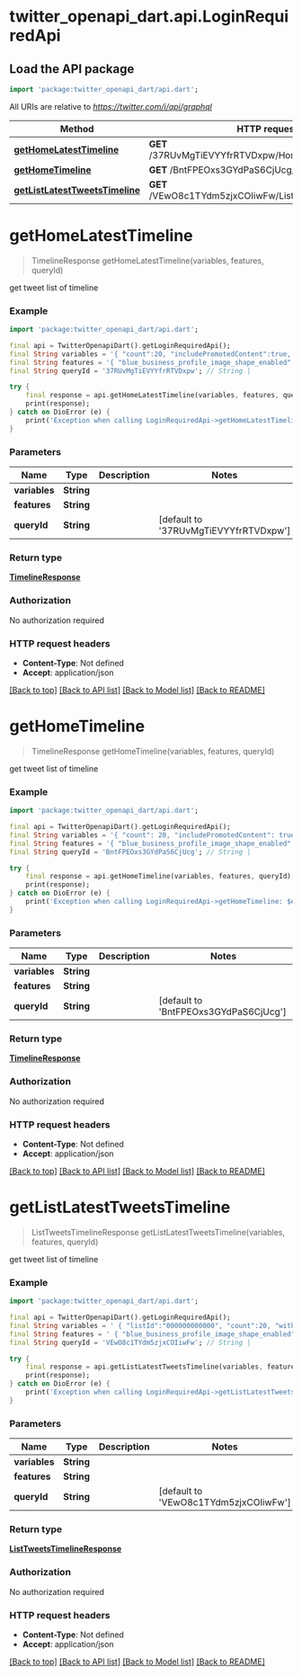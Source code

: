 # twitter_openapi_dart.api.LoginRequiredApi

## Load the API package
```dart
import 'package:twitter_openapi_dart/api.dart';
```

All URIs are relative to *https://twitter.com/i/api/graphql*

Method | HTTP request | Description
------------- | ------------- | -------------
[**getHomeLatestTimeline**](LoginRequiredApi.md#gethomelatesttimeline) | **GET** /37RUvMgTiEVYYfrRTVDxpw/HomeLatestTimeline | 
[**getHomeTimeline**](LoginRequiredApi.md#gethometimeline) | **GET** /BntFPEOxs3GYdPaS6CjUcg/HomeTimeline | 
[**getListLatestTweetsTimeline**](LoginRequiredApi.md#getlistlatesttweetstimeline) | **GET** /VEwO8c1TYdm5zjxCOIiwFw/ListLatestTweetsTimeline | 


# **getHomeLatestTimeline**
> TimelineResponse getHomeLatestTimeline(variables, features, queryId)



get tweet list of timeline

### Example
```dart
import 'package:twitter_openapi_dart/api.dart';

final api = TwitterOpenapiDart().getLoginRequiredApi();
final String variables = '{ "count":20, "includePromotedContent":true, "latestControlAvailable":true, "requestContext":"launch", "withDownvotePerspective":false }'; // String | 
final String features = '{ "blue_business_profile_image_shape_enabled":true, "responsive_web_graphql_exclude_directive_enabled":true, "verified_phone_label_enabled":false, "responsive_web_graphql_timeline_navigation_enabled":true, "responsive_web_graphql_skip_user_profile_image_extensions_enabled":false, "tweetypie_unmention_optimization_enabled":true, "vibe_api_enabled":true, "responsive_web_edit_tweet_api_enabled":true, "graphql_is_translatable_rweb_tweet_is_translatable_enabled":true, "view_counts_everywhere_api_enabled":true, "longform_notetweets_consumption_enabled":true, "tweet_awards_web_tipping_enabled":false, "freedom_of_speech_not_reach_fetch_enabled":false, "standardized_nudges_misinfo":true, "tweet_with_visibility_results_prefer_gql_limited_actions_policy_enabled":false, "interactive_text_enabled":true, "responsive_web_text_conversations_enabled":false, "longform_notetweets_rich_text_read_enabled":true, "responsive_web_enhance_cards_enabled":false }'; // String | 
final String queryId = '37RUvMgTiEVYYfrRTVDxpw'; // String | 

try {
    final response = api.getHomeLatestTimeline(variables, features, queryId);
    print(response);
} catch on DioError (e) {
    print('Exception when calling LoginRequiredApi->getHomeLatestTimeline: $e\n');
}
```

### Parameters

Name | Type | Description  | Notes
------------- | ------------- | ------------- | -------------
 **variables** | **String**|  | 
 **features** | **String**|  | 
 **queryId** | **String**|  | [default to '37RUvMgTiEVYYfrRTVDxpw']

### Return type

[**TimelineResponse**](TimelineResponse.md)

### Authorization

No authorization required

### HTTP request headers

 - **Content-Type**: Not defined
 - **Accept**: application/json

[[Back to top]](#) [[Back to API list]](../README.md#documentation-for-api-endpoints) [[Back to Model list]](../README.md#documentation-for-models) [[Back to README]](../README.md)

# **getHomeTimeline**
> TimelineResponse getHomeTimeline(variables, features, queryId)



get tweet list of timeline

### Example
```dart
import 'package:twitter_openapi_dart/api.dart';

final api = TwitterOpenapiDart().getLoginRequiredApi();
final String variables = '{ "count": 20, "includePromotedContent": true, "latestControlAvailable": true, "requestContext": "launch", "withCommunity": true, "withDownvotePerspective": false, "withReactionsMetadata": false, "withReactionsPerspective": false }'; // String | 
final String features = '{ "blue_business_profile_image_shape_enabled": true, "responsive_web_graphql_exclude_directive_enabled": true, "verified_phone_label_enabled": false, "responsive_web_graphql_timeline_navigation_enabled": true, "responsive_web_graphql_skip_user_profile_image_extensions_enabled": false, "tweetypie_unmention_optimization_enabled": true, "vibe_api_enabled": true, "responsive_web_edit_tweet_api_enabled": true, "graphql_is_translatable_rweb_tweet_is_translatable_enabled": true, "view_counts_everywhere_api_enabled": true, "longform_notetweets_consumption_enabled": true, "tweet_awards_web_tipping_enabled": false, "freedom_of_speech_not_reach_fetch_enabled": false, "standardized_nudges_misinfo": true, "tweet_with_visibility_results_prefer_gql_limited_actions_policy_enabled": false, "interactive_text_enabled": true, "responsive_web_text_conversations_enabled": false, "longform_notetweets_richtext_consumption_enabled": true, "responsive_web_enhance_cards_enabled": false }'; // String | 
final String queryId = 'BntFPEOxs3GYdPaS6CjUcg'; // String | 

try {
    final response = api.getHomeTimeline(variables, features, queryId);
    print(response);
} catch on DioError (e) {
    print('Exception when calling LoginRequiredApi->getHomeTimeline: $e\n');
}
```

### Parameters

Name | Type | Description  | Notes
------------- | ------------- | ------------- | -------------
 **variables** | **String**|  | 
 **features** | **String**|  | 
 **queryId** | **String**|  | [default to 'BntFPEOxs3GYdPaS6CjUcg']

### Return type

[**TimelineResponse**](TimelineResponse.md)

### Authorization

No authorization required

### HTTP request headers

 - **Content-Type**: Not defined
 - **Accept**: application/json

[[Back to top]](#) [[Back to API list]](../README.md#documentation-for-api-endpoints) [[Back to Model list]](../README.md#documentation-for-models) [[Back to README]](../README.md)

# **getListLatestTweetsTimeline**
> ListTweetsTimelineResponse getListLatestTweetsTimeline(variables, features, queryId)



get tweet list of timeline

### Example
```dart
import 'package:twitter_openapi_dart/api.dart';

final api = TwitterOpenapiDart().getLoginRequiredApi();
final String variables = ' { "listId":"000000000000", "count":20, "withDownvotePerspective":false }'; // String | 
final String features = ' { "blue_business_profile_image_shape_enabled": true, "responsive_web_graphql_exclude_directive_enabled": true, "verified_phone_label_enabled": false, "responsive_web_graphql_timeline_navigation_enabled": true, "responsive_web_graphql_skip_user_profile_image_extensions_enabled": false, "tweetypie_unmention_optimization_enabled": true, "vibe_api_enabled": true, "responsive_web_edit_tweet_api_enabled": true, "graphql_is_translatable_rweb_tweet_is_translatable_enabled": true, "view_counts_everywhere_api_enabled": true, "longform_notetweets_consumption_enabled": true, "tweet_awards_web_tipping_enabled": false, "freedom_of_speech_not_reach_fetch_enabled": false, "standardized_nudges_misinfo": true, "tweet_with_visibility_results_prefer_gql_limited_actions_policy_enabled": false, "interactive_text_enabled": true, "responsive_web_text_conversations_enabled": false, "longform_notetweets_rich_text_read_enabled": true, "responsive_web_enhance_cards_enabled": false, }'; // String | 
final String queryId = 'VEwO8c1TYdm5zjxCOIiwFw'; // String | 

try {
    final response = api.getListLatestTweetsTimeline(variables, features, queryId);
    print(response);
} catch on DioError (e) {
    print('Exception when calling LoginRequiredApi->getListLatestTweetsTimeline: $e\n');
}
```

### Parameters

Name | Type | Description  | Notes
------------- | ------------- | ------------- | -------------
 **variables** | **String**|  | 
 **features** | **String**|  | 
 **queryId** | **String**|  | [default to 'VEwO8c1TYdm5zjxCOIiwFw']

### Return type

[**ListTweetsTimelineResponse**](ListTweetsTimelineResponse.md)

### Authorization

No authorization required

### HTTP request headers

 - **Content-Type**: Not defined
 - **Accept**: application/json

[[Back to top]](#) [[Back to API list]](../README.md#documentation-for-api-endpoints) [[Back to Model list]](../README.md#documentation-for-models) [[Back to README]](../README.md)

